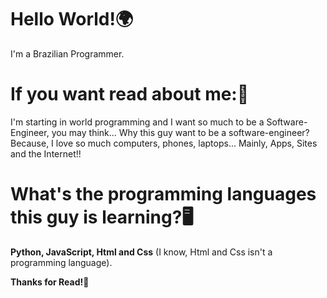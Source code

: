 # Hello World!🌍
I'm a Brazilian Programmer.

# If you want read about me:📜
I'm starting in world programming and I want so much to be a Software-Engineer, you may think... Why this guy want to be a software-engineer? Because, I love so much computers, phones, laptops... Mainly, Apps, Sites and the Internet!!

# What's the programming languages this guy is learning?🖥️
**Python, JavaScript, Html and Css** (I know, Html and Css isn't a programming language).

**Thanks for Read!🙏**
